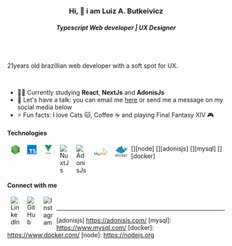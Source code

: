 <h3 align="center">Hi, 🤙 i am Luiz A. Butkeivicz</h2>
<h5 align="center">Typescript Web developer | UX Designer</h5>

<br />

<br />

<p>21years old brazillian web developer with a soft spot for UX.</p>

<br />


- 👨‍💻 Currently studying **React**, **NextJs** and **AdonisJs**
- 💬 Let's have a talk: you can email me [here](luiz.butkeivicz@gmail.com) or send me a message on my social media below
- ⚡ Fun facts: I love Cats 🐱, Coffee ☕ and playing Final Fantasy XIV 🎮

<h4 align="start">Technologies</h4>

[<img align="left" alt="NodeJs" width="22px" src="https://raw.githubusercontent.com/github/explore/80688e429a7d4ef2fca1e82350fe8e3517d3494d/topics/nodejs/nodejs.png" style="margin: 0 8px 0 8px"/>][node]
[<img align="left" alt="Typescript" width="22px" src="https://raw.githubusercontent.com/devicons/devicon/master/icons/typescript/typescript-original.svg" style="margin: 0 8px 0 8px"/>][typescript]
[<img align="left" alt="VueJs" width="22px" src="https://raw.githubusercontent.com/devicons/devicon/master/icons/vuejs/vuejs-original-wordmark.svg" style="margin: 0 8px 0 8px"/>][vuejs]
[<img align="left" alt="NuxtJs" width="22px" src="https://www.vectorlogo.zone/logos/nuxtjs/nuxtjs-icon.svg" style="margin: 0 8px 0 8px"/>][nuxtjs]
[<img align="left" alt="AdonisJs" width="25px" src="https://avatars.githubusercontent.com/u/13810373?s=400&v=4" style="margin: 0 8px 0 8px"/>][adonisjs]
[<img align="left" alt="MySQL" width="32px" src="https://raw.githubusercontent.com/devicons/devicon/master/icons/mysql/mysql-original-wordmark.svg" style="margin: 0 8px 0 8px"/>][mysql]
[<img align="left" alt="Docker" width="30px" src="https://raw.githubusercontent.com/devicons/devicon/master/icons/docker/docker-original-wordmark.svg" style="margin: 0 8px 0 8px"/>][docker]

  
<br />

<h4>Connect with me</h4>

[<img align="left" alt="LinkedIn" width="22px" src="https://cdn.jsdelivr.net/npm/simple-icons@v3/icons/linkedin.svg" style="margin: 0 8px 0 8px"/>][linkedin]
[<img align="left" alt="GitHub" width="22px" src="https://cdn.jsdelivr.net/npm/simple-icons@v3/icons/github.svg" style="margin: 0 8px 0 8px" />][github]
[<img align="left" alt="Instagram" width="22px" src="https://cdn.jsdelivr.net/npm/simple-icons@v3/icons/instagram.svg" style="margin: 0 8px 0 8px"/>][instagram]
<!-- [<img align="left" alt="Twitter" width="22px" src="https://cdn.jsdelivr.net/npm/simple-icons@v3/icons/twitter.svg" style="margin: 0 8px 0 8px"/>][twitter] -->

<br />
<hr />


[typescript]: https://www.typescriptlang.org/
[vuejs]: https://vuejs.org/
[nuxtjs]: https://nuxtjs.org/
[adonisjs] https://adonisjs.com/
[mysql]: https://www.mysql.com/
[docker]: https://www.docker.com/
[node]: https://nodejs.org

[linkedin]: https://linkedin.com/in/luiz-a-butkeivicz
[instagram]: https://www.instagram.com/l.alex_vicz/
[github]: https://github.com/Binboukami
